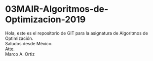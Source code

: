 # 03MAIR-Algoritmos-de-Optimizacion-2019

Hola, este es el repositorio de GIT para la asignatura de Algoritmos de Optimización.<br/>
Saludos desde México.<br/>
Atte.<br/>Marco A. Ortiz
